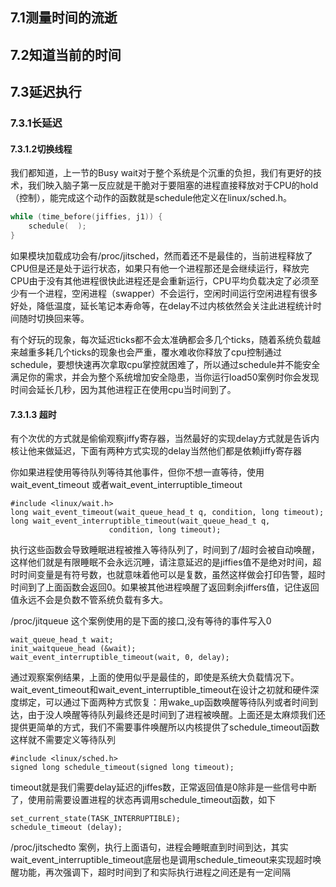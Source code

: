 ## 7.1测量时间的流逝
## 7.2知道当前的时间
## 7.3延迟执行
### 7.3.1长延迟
#### 7.3.1.2切换线程
我们都知道，上一节的Busy wait对于整个系统是个沉重的负担，我们有更好的技术，我们映入脑子第一反应就是干脆对于要阻塞的进程直接释放对于CPU的hold（控制），能完成这个动作的函数就是schedule他定义在linux/sched.h。
```c
while (time_before(jiffies, j1)) {
    schedule(  );
}
```
如果模块加载成功会有/proc/jitsched，然而着还不是最佳的，当前进程释放了CPU但是还是处于运行状态，如果只有他一个进程那还是会继续运行，释放完CPU由于没有其他进程很快此进程还是会重新运行，CPU平均负载决定了必须至少有一个进程，空闲进程（swapper）不会运行，空闲时间运行空闲进程有很多好处，降低温度，延长笔记本寿命等，在delay不过内核依然会关注此进程统计时间随时切换回来等。

有个好玩的现象，每次延迟ticks都不会太准确都会多几个ticks，随着系统负载越来越重多耗几个ticks的现象也会严重，覆水难收你释放了cpu控制通过schedule，要想快速再次拿取cpu掌控就困难了，所以通过schedule并不能安全满足你的需求，并会为整个系统增加安全隐患，当你运行load50案例时你会发现时间会延长几秒，因为其他进程正在使用cpu当时间到了。

#### 7.3.1.3 超时
有个次优的方式就是偷偷观察jiffy寄存器，当然最好的实现delay方式就是告诉内核让他来做延迟，下面有两种方式实现的delay当然他们都是依赖jiffy寄存器

你如果进程使用等待队列等待其他事件，但你不想一直等待，使用wait_event_timeout 或者wait_event_interruptible_timeout
```
#include <linux/wait.h>
long wait_event_timeout(wait_queue_head_t q, condition, long timeout);
long wait_event_interruptible_timeout(wait_queue_head_t q,
                      condition, long timeout);
```
执行这些函数会导致睡眠进程被推入等待队列了，时间到了/超时会被自动唤醒，这样他们就是有限睡眠不会永远沉睡，请注意延迟的是jiffies值不是绝对时间，超时时间变量是有符号数，也就意味着他可以是复数，虽然这样做会打印告警，超时时间到了上面函数会返回0。如果被其他进程唤醒了返回剩余jiffers值，记住返回值永远不会是负数不管系统负载有多大。

/proc/jitqueue 这个案例使用的是下面的接口,没有等待的事件写入0
```
wait_queue_head_t wait;
init_waitqueue_head (&wait);
wait_event_interruptible_timeout(wait, 0, delay);
```
通过观察案例结果，上面的使用似乎是最佳的，即使是系统大负载情况下。
wait_event_timeout和wait_event_interruptible_timeout在设计之初就和硬件深度绑定，可以通过下面两种方式恢复：用wake_up函数唤醒等待队列或者时间到达，由于没人唤醒等待队列最终还是时间到了进程被唤醒。上面还是太麻烦我们还提供更简单的方式，我们不需要事件唤醒所以内核提供了schedule_timeout函数这样就不需要定义等待队列
```
#include <linux/sched.h>
signed long schedule_timeout(signed long timeout);
```
timeout就是我们需要delay延迟的jiffes数，正常返回值是0除非是一些信号中断了，使用前需要设置进程的状态再调用schedule_timeout函数，如下
```
set_current_state(TASK_INTERRUPTIBLE);
schedule_timeout (delay);
```
/proc/jitschedto 案例，执行上面语句，进程会睡眠直到时间到达，其实wait_event_interruptible_timeout底层也是调用schedule_timeout来实现超时唤醒功能，再次强调下，超时时间到了和实际执行进程之间还是有一定间隔